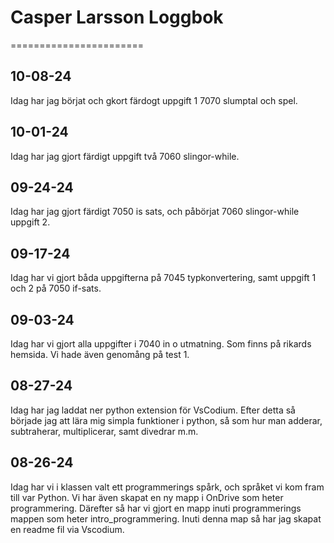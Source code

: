 # Casper Larsson Loggbok
=======================
## 10-08-24
Idag har jag börjat och gkort färdogt uppgift 1 7070 slumptal och spel.

## 10-01-24
Idag har jag gjort färdigt uppgift två 7060 slingor-while.

## 09-24-24
Idag har jag gjort färdigt 7050 is sats, och påbörjat 7060 slingor-while uppgift 2.

## 09-17-24
Idag har vi gjort båda uppgifterna på 7045 typkonvertering, samt uppgift 1 och 2 på 7050 if-sats.

## 09-03-24
Idag har vi gjort alla uppgifter i 7040 in o utmatning. Som finns på rikards hemsida. Vi hade även genomång på test 1.
## 08-27-24
Idag har jag laddat ner python extension för VsCodium. Efter detta så började jag att lära mig simpla funktioner i python, så som hur man adderar, subtraherar, multiplicerar, samt divedrar m.m.
## 08-26-24
Idag har vi i klassen valt ett programmerings spårk, och språket vi kom fram till var Python. Vi har även skapat en ny mapp i OnDrive som heter programmering. Därefter så har vi gjort en mapp inuti programmerings mappen som heter intro_programmering. Inuti denna map så har jag skapat en readme fil via Vscodium.